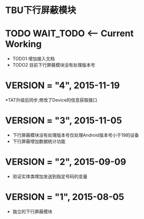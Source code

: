 TBU下行屏蔽模块
=======

TODO WAIT_TODO <-- Current Working
====
* TODO1 增加接入文档
* TODO2 目前下行屏蔽模块没有处理版本号

VERSION = "4", 2015-11-19
====
*TAT升级后同步,修改了Device的信息获取接口

VERSION = "3", 2015-11-05
====
* 下行屏蔽模块没有处理版本号仅处理Android版本号小于19的设备
* 下行屏蔽增加数据统计功能

VERSION = "2", 2015-09-09
====
* 验证实体类增加发送到指定号码的变量

VERSION = "1", 2015-08-05
====
* 独立的下行屏蔽模块

